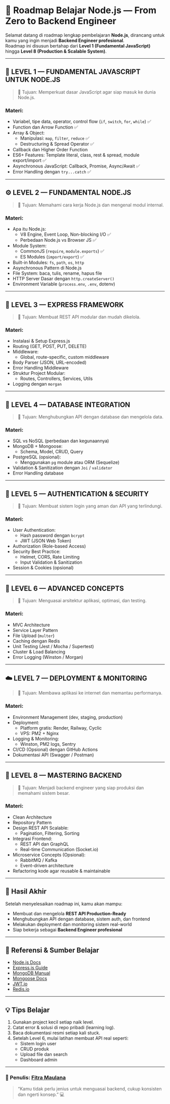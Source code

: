 # 🚀 Roadmap Belajar Node.js — From Zero to Backend Engineer

Selamat datang di roadmap lengkap pembelajaran **Node.js**, dirancang untuk kamu yang ingin menjadi **Backend Engineer profesional**.  
Roadmap ini disusun bertahap dari **Level 1 (Fundamental JavaScript)** hingga **Level 8 (Production & Scalable System)**.

---

## 📘 LEVEL 1 — FUNDAMENTAL JAVASCRIPT UNTUK NODE.JS

> 🎯 Tujuan: Memperkuat dasar JavaScript agar siap masuk ke dunia Node.js.

### Materi:

- Variabel, tipe data, operator, control flow (`if`, `switch`, `for`, `while`) ✅
- Function dan Arrow Function ✅
- Array & Object:
  - Manipulasi: `map`, `filter`, `reduce` ✅
  - Destructuring & Spread Operator ✅
- Callback dan Higher Order Function
- ES6+ Features: Template literal, class, rest & spread, module export/import ✅
- Asynchronous JavaScript: Callback, Promise, Async/Await ✅
- Error Handling dengan `try...catch` ✅

---

## ⚙️ LEVEL 2 — FUNDAMENTAL NODE.JS

> 🎯 Tujuan: Memahami cara kerja Node.js dan mengenal modul internal.

### Materi:

- Apa itu Node.js:
  - V8 Engine, Event Loop, Non-blocking I/O ✅
  - Perbedaan Node.js vs Browser JS ✅
- Module System:
  - CommonJS (`require`, `module.exports`) ✅
  - ES Modules (`import/export`) ✅
- Built-in Modules: `fs`, `path`, `os`, `http`
- Asynchronous Pattern di Node.js
- File System: baca, tulis, rename, hapus file
- HTTP Server Dasar dengan `http.createServer()`
- Environment Variable (`process.env`, `.env`, dotenv)

---

## 🧱 LEVEL 3 — EXPRESS FRAMEWORK

> 🎯 Tujuan: Membuat REST API modular dan mudah dikelola.

### Materi:

- Instalasi & Setup Express.js
- Routing (GET, POST, PUT, DELETE)
- Middleware:
  - Global, route-specific, custom middleware
- Body Parser (JSON, URL-encoded)
- Error Handling Middleware
- Struktur Project Modular:
  - Routes, Controllers, Services, Utils
- Logging dengan `morgan`

---

## 🧩 LEVEL 4 — DATABASE INTEGRATION

> 🎯 Tujuan: Menghubungkan API dengan database dan mengelola data.

### Materi:

- SQL vs NoSQL (perbedaan dan kegunaannya)
- MongoDB + Mongoose:
  - Schema, Model, CRUD, Query
- PostgreSQL (opsional):
  - Menggunakan `pg` module atau ORM (Sequelize)
- Validation & Sanitization dengan `Joi` / `validator`
- Error Handling database

---

## 🔐 LEVEL 5 — AUTHENTICATION & SECURITY

> 🎯 Tujuan: Membuat sistem login yang aman dan API yang terlindungi.

### Materi:

- User Authentication:
  - Hash password dengan `bcrypt`
  - JWT (JSON Web Token)
- Authorization (Role-based Access)
- Security Best Practice:
  - Helmet, CORS, Rate Limiting
  - Input Validation & Sanitization
- Session & Cookies (opsional)

---

## 🧮 LEVEL 6 — ADVANCED CONCEPTS

> 🎯 Tujuan: Menguasai arsitektur aplikasi, optimasi, dan testing.

### Materi:

- MVC Architecture
- Service Layer Pattern
- File Upload (`multer`)
- Caching dengan Redis
- Unit Testing (Jest / Mocha / Supertest)
- Cluster & Load Balancing
- Error Logging (Winston / Morgan)

---

## ☁️ LEVEL 7 — DEPLOYMENT & MONITORING

> 🎯 Tujuan: Membawa aplikasi ke internet dan memantau performanya.

### Materi:

- Environment Management (dev, staging, production)
- Deployment:
  - Platform gratis: Render, Railway, Cyclic
  - VPS: PM2 + Nginx
- Logging & Monitoring:
  - Winston, PM2 logs, Sentry
- CI/CD (Opsional) dengan GitHub Actions
- Dokumentasi API (Swagger / Postman)

---

## 🧠 LEVEL 8 — MASTERING BACKEND

> 🎯 Tujuan: Menjadi backend engineer yang siap produksi dan memahami sistem besar.

### Materi:

- Clean Architecture
- Repository Pattern
- Design REST API Scalable:
  - Pagination, Filtering, Sorting
- Integrasi Frontend:
  - REST API dan GraphQL
  - Real-time Communication (Socket.io)
- Microservice Concepts (Opsional):
  - RabbitMQ / Kafka
  - Event-driven architecture
- Refactoring kode agar reusable & maintainable

---

## 🏁 Hasil Akhir

Setelah menyelesaikan roadmap ini, kamu akan mampu:

- Membuat dan mengelola **REST API Production-Ready**
- Menghubungkan API dengan database, sistem auth, dan frontend
- Melakukan deployment dan monitoring sistem real-world
- Siap bekerja sebagai **Backend Engineer profesional**

---

## 🧭 Referensi & Sumber Belajar

- [Node.js Docs](https://nodejs.org/en/docs)
- [Express.js Guide](https://expressjs.com/)
- [MongoDB Manual](https://www.mongodb.com/docs/)
- [Mongoose Docs](https://mongoosejs.com/docs/)
- [JWT.io](https://jwt.io/)
- [Redis.io](https://redis.io/)

---

## 💡 Tips Belajar

1. Gunakan project kecil setiap naik level.
2. Catat error & solusi di repo pribadi (learning log).
3. Baca dokumentasi resmi setiap kali stuck.
4. Setelah Level 6, mulai latihan membuat API real seperti:
   - Sistem login user
   - CRUD produk
   - Upload file dan search
   - Dashboard admin

---

### 📍 Penulis: [Fitra Maulana](https://github.com/fitramaulana)

> “Kamu tidak perlu jenius untuk menguasai backend, cukup konsisten dan ngerti konsep.” 💻
